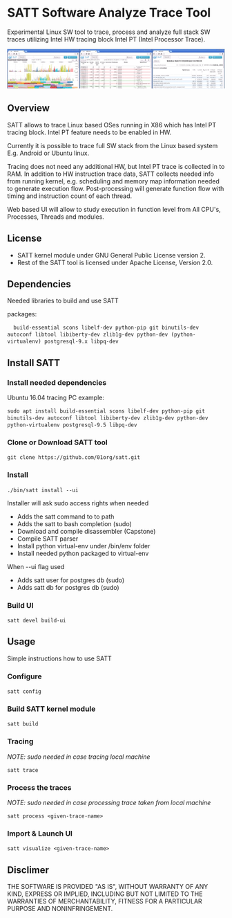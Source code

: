 # SATT Software Analyze Trace Tool

Experimental Linux SW tool to trace, process and analyze full stack SW traces utilizing Intel HW tracing block Intel PT (Intel Processor Trace).

![alt text](https://raw.githubusercontent.com/01org/satt/master/doc/img/sat-intro-gui.jpg)

## Overview

SATT allows to trace Linux based OSes running in X86 which has Intel PT tracing block. Intel PT feature needs to be enabled in HW.

Currently it is possible to trace full SW stack from the Linux based system E.g. Android or Ubuntu linux.

Tracing does not need any additional HW, but Intel PT trace is collected in to RAM. In addition to HW instruction trace data, SATT collects needed info from running kernel, e.g. scheduling and memory map information needed to generate execution flow. Post-processing will generate function flow with timing and instruction count of each thread.

Web based UI will allow to study execution in function level from All CPU's, Processes, Threads and modules.

## License

 * SATT kernel module under GNU General Public License version 2.
 * Rest of the SATT tool is licensed under Apache License, Version 2.0.

## Dependencies

  Needed libraries to build and use SATT

  packages:
```
  build-essential scons libelf-dev python-pip git binutils-dev autoconf libtool libiberty-dev zlib1g-dev python-dev (python-virtualenv) postgresql-9.x libpq-dev
```

## Install SATT

### Install needed dependencies
Ubuntu 16.04 tracing PC example:
```
sudo apt install build-essential scons libelf-dev python-pip git binutils-dev autoconf libtool libiberty-dev zlib1g-dev python-dev python-virtualenv postgresql-9.5 libpq-dev
```

### Clone or Download SATT tool
```
git clone https://github.com/01org/satt.git
```

### Install
```
./bin/satt install --ui

```
Installer will ask sudo access rights when needed
 * Adds the satt command to to path
 * Adds the satt to bash completion (sudo)
 * Download and compile disassembler (Capstone)
 * Compile SATT parser
 * Install python virtual-env under <satt>/bin/env folder
 * Install needed python packaged to virtual-env

When --ui flag used
 * Adds satt user for postgres db (sudo)
 * Adds satt db for postgres db (sudo)

### Build UI
```
satt devel build-ui

```

## Usage

Simple instructions how to use SATT

### Configure
```
satt config
```

### Build SATT kernel module
```
satt build
```

### Tracing
*NOTE: sudo needed in case tracing local machine*
```
satt trace
```

### Process the traces
*NOTE: sudo needed in case processing trace taken from local machine*
```
satt process <given-trace-name>
```

### Import & Launch UI
```
satt visualize <given-trace-name>
```

## Disclimer

THE SOFTWARE IS PROVIDED "AS IS", WITHOUT WARRANTY OF ANY KIND,
EXPRESS OR IMPLIED, INCLUDING BUT NOT LIMITED TO THE WARRANTIES OF
MERCHANTABILITY, FITNESS FOR A PARTICULAR PURPOSE AND NONINFRINGEMENT.
